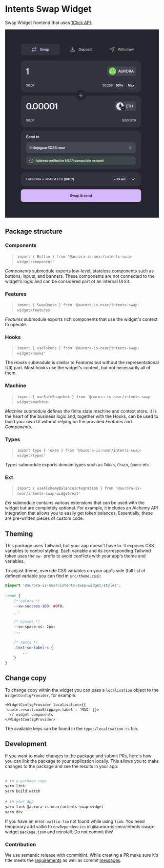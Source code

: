 # Intents Swap Widget

Swap Widget frontend that uses [1Click API](https://docs.near-intents.org/near-intents/integration/distribution-channels/1click-api).

![Swap Widget Screenshot](./docs/screenshot.png)

## Package structure

### Components

> `import { Button } from '@aurora-is-near/intents-swap-widget/component'`

_Components_ submodule exports low-level, stateless components such as buttons, inputs, and banners. These components are not connected to the widget's logic and can be considered part of an internal UI kit.

### Features

> `import { SwapQuote } from '@aurora-is-near/intents-swap-widget/features'`

_Features_ submodule exports rich components that use the widget's context to operate.

### Hooks

> `import { useTokens } from '@aurora-is-near/intents-swap-widget/hooks'`

The _Hooks_ submodule is similar to _Features_ but without the representational (UI) part. Most hooks use the widget's context, but not necessarily all of them.

### Machine

> `import { useSafeSnapshot } from '@aurora-is-near/intents-swap-widget/machine'`

_Machine_ submodule defines the finite state machine and context store. It is the heart of the business logic and, together with the Hooks, can be used to build your own UI without relying on the provided _Features_ and _Components_.

### Types

> `import type { Token } from '@aurora-is-near/intents-swap-widget/types'`

_Types_ submodule exports domain types such as `Token`, `Chain`, `Quote` etc.

### Ext

> `import { useAlchemyBalanceIntegration } from '@aurora-is-near/intents-swap-widget/ext'`

_Ext_ submodule contains various extensions that can be used with the widget but are completely optional. For example, it includes an Alchemy API integration that allows you to easily get token balances. Essentially, these are pre-written pieces of custom code.

## Theming

This package uses Tailwind, but your app doesn't have to. It exposes CSS variables to control styling. Each variable and its corresponding Tailwind token uses the `sw-` prefix to avoid conflicts with your app's theme and variables.

To adjust theme, override CSS variables on your app's side (full list of defined
variable you can find in `src/theme.css`):

```css
@import '@aurora-is-near/intents-swap-widget/styles';

:root {
    /* colors */
    --sw-success-100: #0f0;
    ...

    /* spaces */
    --sw-space-xs: 2px;
    ...

    /* texts */
    .text-sw-label-s {
        ...
    }
}
```

## Change copy

To change copy within the widget you can pass a `localisation` object to the
`WidgetConfigProvider`, for example:

```tsx
<WidgetConfigProvider localisation={{ 'quote.result.maxSlippage.label': 'MAX' }}>
  // widget components
</WidgetConfigProvider>
```

The available keys can be found in the `types/localisation.ts` file.

## Development

If you want to make changes to the package and submit PRs, here's how you can link the package to your application locally. This allows you to make changes to the package and see the results in your app:

```bash

# in a package repo
yarn link
yarn build:watch

# in your app
yarn link @aurora-is-near/intents-swap-widget
yarn dev
```

If you have an error: `valtio-fsm` not found while using `link`. You need
temporary add valtio to `devDependencies` in @aurora-is-near/intents-swap-widget
`package.json` and reinstall. Do not commit this!

### Contribution

We use semantic release with commitlint. While creating a PR make sure it's
title meets the [requirements](https://github.com/semantic-release/semantic-release?tab=readme-ov-file#how-does-it-work)
as well as commit [messages](https://github.com/conventional-changelog/commitlint).
